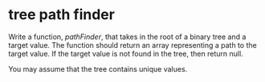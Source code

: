 # tree path finder

Write a function, _pathFinder_, that takes in the root of a binary tree and a target value. The function should return an array representing a path to the target value. If the target value is not found in the tree, then return null.

You may assume that the tree contains unique values.